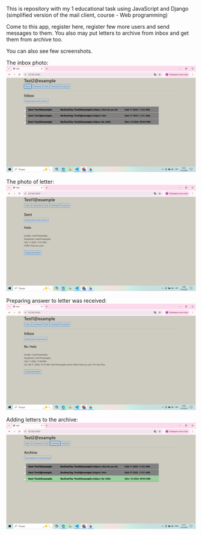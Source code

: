 This is repository with my 1 educational task using JavaScript and Django (simplified version of the mail client, course - Web programming) 

Come to this app, register here, register few more users and send messages to them.
You also may put letters to archive from inbox and get them from archive too.

You can also see few screenshots.

The inbox photo:
![image](mail/images/inbox%20letter.png)

The photo of letter:
![image](mail/images/screen%20the%20text%20of%20the%20letter.png)

Preparing answer to letter was received:
![image](mail/images/inbox%20letter%20test1@example.png)

Adding letters to the archive:
![image](mail/images/adding%20letters%20to%20the%20archive.png)